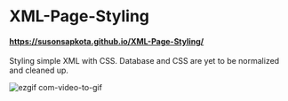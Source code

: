 # XML-Page-Styling
#### https://susonsapkota.github.io/XML-Page-Styling/
Styling simple XML with CSS. 
Database and CSS are yet to be normalized and cleaned up.

![ezgif com-video-to-gif](https://user-images.githubusercontent.com/13270298/61996643-27379000-b0b6-11e9-9482-ff9eb3f28379.gif)

